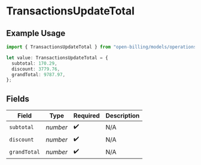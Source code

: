 # TransactionsUpdateTotal

## Example Usage

```typescript
import { TransactionsUpdateTotal } from "open-billing/models/operations";

let value: TransactionsUpdateTotal = {
  subtotal: 170.29,
  discount: 3779.76,
  grandTotal: 9787.97,
};
```

## Fields

| Field              | Type               | Required           | Description        |
| ------------------ | ------------------ | ------------------ | ------------------ |
| `subtotal`         | *number*           | :heavy_check_mark: | N/A                |
| `discount`         | *number*           | :heavy_check_mark: | N/A                |
| `grandTotal`       | *number*           | :heavy_check_mark: | N/A                |
